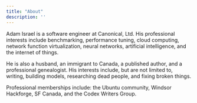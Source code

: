 ```yaml
---
title: "About"
description: ''
---
```

Adam Israel is a software engineer at Canonical, Ltd. His professional interests include benchmarking, performance tuning, cloud computing, network function virtualization, neural networks, artificial intelligence, and the internet of things.

He is also a husband, an immigrant to Canada, a published author, and a professional genealogist. His interests include, but are not limited to, writing, building models, researching dead people, and fixing broken things.

Professional memberships include: the Ubuntu community, Windsor Hackforge, SF Canada, and the Codex Writers Group.

